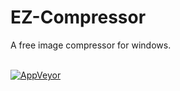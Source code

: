 # EZ-Compressor
A free image compressor for windows.

<br/>[![AppVeyor](https://ci.appveyor.com/api/projects/status/github/az-pismis/EZ-Compressor?svg=true)]()
